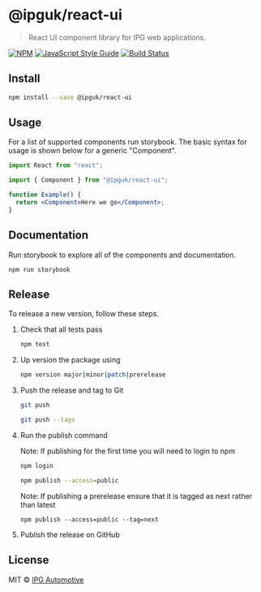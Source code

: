 # @ipguk/react-ui

> React UI component library for IPG web applications.

[![NPM](https://img.shields.io/npm/v/@ipguk/react-ui.svg)](https://www.npmjs.com/package/@ipguk/react-ui) [![JavaScript Style Guide](https://img.shields.io/badge/code_style-standard-brightgreen.svg)](https://standardjs.com) [![Build Status](https://github.com/IPG-Automotive-UK/react-ui/workflows/Tests/badge.svg)](https://github.com/IPG-Automotive-UK/react-ui/actions)

## Install

```bash
npm install --save @ipguk/react-ui
```

## Usage

For a list of supported components run storybook. The basic syntax for usage is shown below for a generic "Component".

```jsx
import React from "react";

import { Component } from "@ipguk/react-ui";

function Example() {
  return <Component>Here we go</Component>;
}
```

## Documentation

Run storybook to explore all of the components and documentation.

```
npm run storybook
```

## Release

To release a new version, follow these steps.

1. Check that all tests pass

   ```bash
   npm test
   ```

2. Up version the package using

   ```bash
   npm version major|minor|patch|prerelease

   ```

3. Push the release and tag to Git

   ```bash
   git push

   ```

   ```bash
   git push --tags

   ```

4. Run the publish command

   Note: If publishing for the first time you will need to login to npm

   ```bash
   npm login

   ```

   ```bash
   npm publish --access=public
   ```

   Note: If publishing a prerelease ensure that it is tagged as next rather than latest

   ```
   npm publish --access=public --tag=next
   ```

5. Publish the release on GitHub

## License

MIT © [IPG Automotive](https://ipg-automotive.com/)

